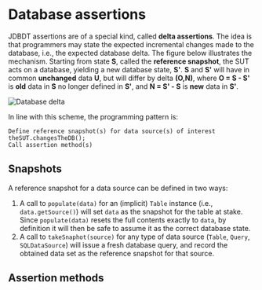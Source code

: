 
# Database assertions

JDBDT assertions are of a special kind, called **delta assertions**. 
The idea is that programmers may state the expected incremental changes made to the database,
i.e., the expected database delta. The figure below illustrates the mechanism. 
Starting from state **S**, called the **reference snapshot**, the SUT acts on a database, 
yielding a new database state, **S'**. **S** and **S'** will have in common **unchanged** data **U**,
but will differ by delta **(O,N)**, where **O = S - S'** is **old** data in **S** no longer defined in **S'**, 
and **N = S' - S** is **new** data in **S'**.

![Database delta](images/jdbdt-delta.png)

In line with this scheme, the programming pattern is:

	Define reference snapshot(s) for data source(s) of interest
	theSUT.changesTheDB();
	Call assertion method(s)
	
## Snapshots 

A reference snapshot for a data source can be defined in two ways:

1.  A call to `populate(data)` for an (implicit) `Table` instance (i.e., `data.getSource()`)
will set `data` as the snapshot for the table at stake. Since `populate(data)` resets the full
contents exactly to `data`, by definition it will then be safe to assume it as the correct database state.
2. A call to `takeSnaphot(source)` for any type of data source (`Table`, `Query`, `SQLDataSource`)
will issue a fresh database query, and record the obtained data set as the reference snapshot for that
source.

## Assertion methods 


